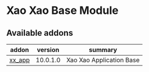 Xao Xao Base Module
===================

Available addons
----------------
addon | version | summary
--- | --- | ---
[xx_app](xx_app/) | 10.0.1.0 | Xao Xao Application Base
